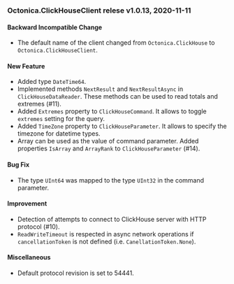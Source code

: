 ### Octonica.ClickHouseClient relese v1.0.13, 2020-11-11

#### Backward Incompatible Change

* The default name of the client changed from `Octonica.ClickHouse` to `Octonica.ClickHouseClient`.

#### New Feature

* Added type `DateTime64`.
* Implemented methods `NextResult` and `NextResultAsync` in `ClickHouseDataReader`. These methods can be used to read totals and extremes (#11).
* Added `Extremes` property to `ClickHouseCommand`. It allows to toggle `extremes` setting for the query.
* Added `TimeZone` property to `ClickHouseParameter`. It allows to specify the timezone for datetime types.
* Array can be used as the value of command parameter. Added properties `IsArray` and `ArrayRank` to `ClickHouseParameter` (#14).

#### Bug Fix

* The type `UInt64` was mapped to the type `UInt32` in the command parameter.

#### Improvement

* Detection of attempts to connect to ClickHouse server with HTTP protocol (#10).
* `ReadWriteTimeout` is respected in async network operations if `cancellationToken` is not defined (i.e. `CanellationToken.None`).

#### Miscellaneous

* Default protocol revision is set to 54441.
